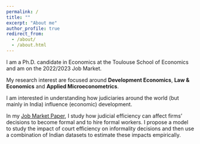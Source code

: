 ```yaml
---
permalink: /
title: ""
excerpt: "About me"
author_profile: true
redirect_from:
  - /about/
  - /about.html
---
```


I am a Ph.D. candidate in Economics at the Toulouse School of Economics and am on the 2022/2023 Job Market.

My research interest are focused around **Development Economics**, **Law & Economics** and **Applied Microeconometrics**.

I am interested in understanding how judiciaries around the world (but mainly in India) influence (economic) development.

In my [Job Market Paper](../files/Neis_Peter_JMP.pdf), I study how judicial efficiency can affect firms’ decisions to become formal and to hire formal workers. I propose a model to study the impact of court efficiency on informality decisions and then use a combination of Indian datasets to estimate these impacts empirically.
